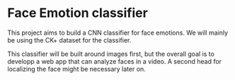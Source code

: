 # Face Emotion classifier
This project aims to build a CNN classifier for face emotions. We will mainly be using the CK+ dataset for the classifier.

This classifier will be built around images first, but the overall goal is to developp a web app that can analyze faces in a video. A second head for localizing the face might be necessary later on. 